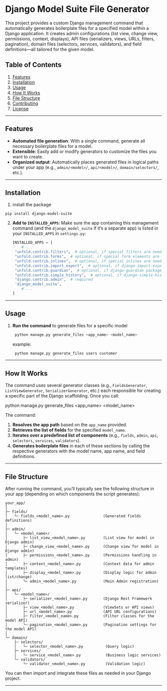 # Django Model Suite File Generator

This project provides a custom Django management command that automatically generates boilerplate files for a specified
model within a Django application. It creates admin configurations (list view, change view, permissions, context,
displays), API files (serializers, views, URLs, filters, pagination), domain files (selectors, services, validators),
and field definitions—all tailored for the given model.

## Table of Contents

1. [Features](#features)
2. [Installation](#installation)
3. [Usage](#usage)
4. [How It Works](#how-it-works)
5. [File Structure](#file-structure)
6. [Contributing](#contributing)
7. [License](#license)

---

## Features

- **Automated file generation**: With a single command, generate all necessary boilerplate files for a model.
- **Extensible**: Easily add or modify generators to customize the files you want to create.
- **Organized output**: Automatically places generated files in logical paths under your app (e.g., `admin/<model>/`,
  `api/<model>/`, `domain/selectors/`, etc.).

---

## Installation

1. install the package

```aiignore
pip install django-model-suite
```

2. **Add to `INSTALLED_APPS`**: Make sure the app containing this management command (and the `django_model_suite` if
   it’s a separate app) is listed in your `INSTALLED_APPS` in `settings.py`:

   ```python
   INSTALLED_APPS = [
       # ...
    "unfold.contrib.filters",  # optional, if special filters are needed
    "unfold.contrib.forms",  # optional, if special form elements are needed
    "unfold.contrib.inlines",  # optional, if special inlines are needed
    "unfold.contrib.import_export",  # optional, if django-import-export package is used
    "unfold.contrib.guardian",  # optional, if django-guardian package is used
    "unfold.contrib.simple_history",  # optional, if django-simple-history package is used
    "django.contrib.admin",  # required
    'django_model_suite',
       # ...
   ]
   ```

---

## Usage

1. **Run the command** to generate files for a specific model

   ```bash
    python manage.py generate_files <app_name> <model_name>
    ```
   example: 
   ```bash
    python manage.py generate_files users customer
    ```

---

## How It Works

The command uses several generator classes (e.g., `FieldsGenerator`, `ListViewGenerator`, `SerializerGenerator`, etc.)
each responsible for creating a specific part of the Django scaffolding. Once you call:

python manage.py generate_files <app_name> <model_name>

The command:

1. **Resolves the app path** based on the `app_name` provided.
2. **Retrieves the list of fields** for the specified `model_name`.
3. **Iterates over a predefined list of components** (e.g., `fields`, `admin`, `api`, `selectors`, `services`,
   `validators`).
4. **Generates boilerplate files** in each of these sections by calling the respective generators with the model name,
   app name, and field definitions.

---

## File Structure

After running the command, you’ll typically see the following structure in your app (depending on which components the
script generates):

```
your_app/
│
├─ fields/
│   └─ fields_<model_name>.py               (Generated fields definitions)
│
├─ admin/
│   └─ <model_name>/
│       ├─ list_view_<model_name>.py        (List view for model in Django admin)
│       ├─ change_view_<model_name>.py      (Change view for model in Django admin)
│       ├─ permissions_<model_name>.py      (Permissions handling in admin)
│       ├─ context_<model_name>.py          (Context data for admin templates)
│       ├─ display_<model_name>.py          (Display logic for admin list/change)
│       └─ admin_<model_name>.py            (Main Admin registration)
│
├─ api/
│   └─ <model_name>/
│       ├─ serializer_<model_name>.py       (Django Rest Framework serializer)
│       ├─ view_<model_name>.py             (ViewSets or API views)
│       ├─ url_<model_name>.py              (API URL configurations)
│       ├─ filter_<model_name>.py           (Filter classes for the model API)
│       └─ pagination_<model_name>.py       (Pagination settings for the model API)
│
└─ domain/
    ├─ selectors/
    │   └─ selector_<model_name>.py          (Query logic)
    ├─ services/
    │   └─ service_<model_name>.py           (Business logic services)
    └─ validators/
        └─ validator_<model_name>.py         (Validation logic)
```

You can then import and integrate these files as needed in your Django project.

---
